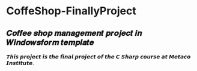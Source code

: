# CoffeShop-FinallyProject
𝑪𝒐𝒇𝒇𝒆𝒆 𝒔𝒉𝒐𝒑 𝒎𝒂𝒏𝒂𝒈𝒆𝒎𝒆𝒏𝒕 𝒑𝒓𝒐𝒋𝒆𝒄𝒕 𝒊𝒏 𝑾𝒊𝒏𝒅𝒐𝒘𝒔𝒇𝒐𝒓𝒎 𝒕𝒆𝒎𝒑𝒍𝒂𝒕𝒆
----------------------------------------------------------------
𝙏𝙝𝙞𝙨 𝙥𝙧𝙤𝙟𝙚𝙘𝙩 𝙞𝙨 𝙩𝙝𝙚 𝙛𝙞𝙣𝙖𝙡 𝙥𝙧𝙤𝙟𝙚𝙘𝙩 𝙤𝙛 𝙩𝙝𝙚 𝘾 𝙎𝙝𝙖𝙧𝙥 𝙘𝙤𝙪𝙧𝙨𝙚 𝙖𝙩 𝙈𝙚𝙩𝙖𝙘𝙤 𝙄𝙣𝙨𝙩𝙞𝙩𝙪𝙩𝙚.
